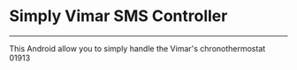 # Simply Vimar SMS Controller 

---


This Android allow you to simply handle the Vimar's chronothermostat 01913

